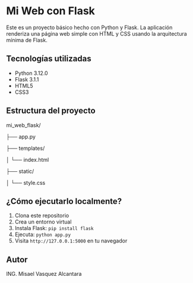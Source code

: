 # Mi Web con Flask

Este es un proyecto básico hecho con Python y Flask. La aplicación renderiza una página web simple con HTML y CSS usando la arquitectura mínima de Flask.

## Tecnologías utilizadas
- Python 3.12.0
- Flask 3.1.1
- HTML5
- CSS3

## Estructura del proyecto
mi_web_flask/

 ├── app.py

 ├── templates/

 │             └── index.html

 ├── static/

 │             └── style.css

## ¿Cómo ejecutarlo localmente?

1. Clona este repositorio
2. Crea un entorno virtual
3. Instala Flask: `pip install flask`
4. Ejecuta: `python app.py`
5. Visita `http://127.0.0.1:5000` en tu navegador

## Autor
ING. Misael Vasquez Alcantara

